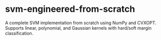 # svm-engineered-from-scratch
A complete SVM implementation from scratch using NumPy and CVXOPT. Supports linear, polynomial, and Gaussian kernels with hard/soft margin classification.
